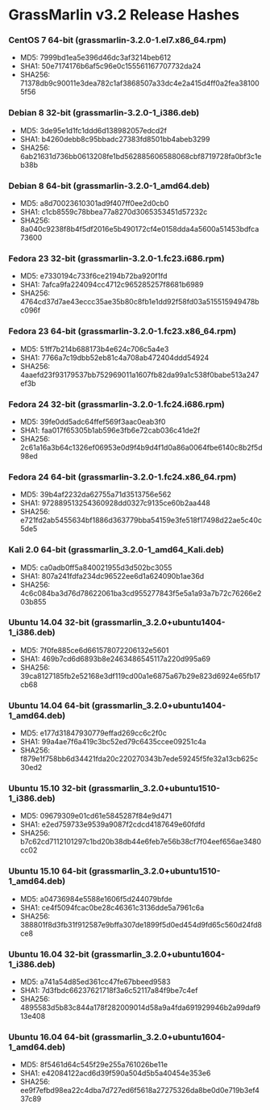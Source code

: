 # GrassMarlin v3.2 Release Hashes

### CentOS 7 64-bit (grassmarlin-3.2.0-1.el7.x86_64.rpm)
* MD5: 7999bd1ea5e396d46dc3af3214beb612
* SHA1: 50e7174176b6af5c96e0c155561167707732da24
* SHA256: 71378db9c90011e3dea782c1af3868507a33dc4e2a415d4ff0a2fea381005f56

### Debian 8 32-bit (grassmarlin-3.2.0-1_i386.deb)
* MD5: 3de95e1d1fc1ddd6d138982057edcd2f
* SHA1: b4260debb8c95bbadc27383fd8501bb4abeb3299
* SHA256: 6ab21631d736bb0613208fe1bd562885606588068cbf8719728fa0bf3c1eb38b

### Debian 8 64-bit (grassmarlin-3.2.0-1_amd64.deb)
* MD5: a8d70023610301ad9f407ff0ee2d0cb0
* SHA1: c1cb8559c78bbea77a8270d3065353451d57232c
* SHA256: 8a040c9238f8b4f5df2016e5b490172cf4e0158dda4a5600a51453bdfca73600

### Fedora 23 32-bit (grassmarlin-3.2.0-1.fc23.i686.rpm)
* MD5: e7330194c733f6ce2194b72ba920f1fd
* SHA1: 7afca9fa224094cc4712c965285257f8681b6989
* SHA256: 4764cd37d7ae43eccc35ae35b80c8fb1e1dd92f58fd03a515515949478bc096f

### Fedora 23 64-bit (grassmarlin-3.2.0-1.fc23.x86_64.rpm)
* MD5: 51ff7b214b688173b4e624c706c5a4e3
* SHA1: 7766a7c19dbb52eb81c4a708ab472404ddd54924
* SHA256: 4aaefd23f93179537bb752969011a1607fb82da99a1c538f0babe513a247ef3b

### Fedora 24 32-bit (grassmarlin-3.2.0-1.fc24.i686.rpm)
* MD5: 39fe0dd5adc64ffef569f3aac0eab3f0
* SHA1: faa017f65305b1ab596e3fb6e72cab036c41de2f
* SHA256: 2c61a16a3b64c1326ef06953e0d9f4b9d4f1d0a86a0064fbe6140c8b2f5d98ed

### Fedora 24 64-bit (grassmarlin-3.2.0-1.fc24.x86_64.rpm)
* MD5: 39b4af2232da62755a71d3513756e562
* SHA1: 972889513254360928dd0327c9135ce60b2aa448
* SHA256: e721fd2ab5455634bf1886d363779bba54159e3fe518f17498d22ae5c40c5de5

### Kali 2.0 64-bit (grassmarlin_3.2.0-1_amd64_Kali.deb)
* MD5: ca0adb0ff5a840021955d3d502bc3055
* SHA1: 807a241fdfa234dc96522ee6d1a624090b1ae36d
* SHA256: 4c6c084ba3d76d78622061ba3cd955277843f5e5a1a93a7b72c76266e203b855

### Ubuntu 14.04 32-bit (grassmarlin_3.2.0+ubuntu1404-1_i386.deb)
* MD5: 7f0fe885ce6d661578072206132e5601
* SHA1: 469b7cd6d6893b8e2463486545117a220d995a69
* SHA256: 39ca8127185fb2e52168e3df119cd00a1e6875a67b29e823d6924e65fb17cb68

### Ubuntu 14.04 64-bit (grassmarlin_3.2.0+ubuntu1404-1_amd64.deb)
* MD5: e177d31847930779effad269cc6c2f0c
* SHA1: 99a4ae7f6a419c3bc52ed79c6435ccee09251c4a
* SHA256: f879e1f758bb6d34421fda20c220270343b7ede59245f5fe32a13cb625c30ed2

### Ubuntu 15.10 32-bit (grassmarlin_3.2.0+ubuntu1510-1_i386.deb)
* MD5: 09679309e01cd61e5845287f84e9d471
* SHA1: e2ed759733e9539a9087f2cdcd4187649e60fdfd
* SHA256: b7c62cd7112101297c1bd20b38db44e6feb7e56b38cf7f04eef656ae3480cc02

### Ubuntu 15.10 64-bit (grassmarlin_3.2.0+ubuntu1510-1_amd64.deb)
* MD5: a04736984e5588e1606f5d244079bfde
* SHA1: ce4f5094fcac0be28c46361c3136dde5a7961c6a
* SHA256: 388801f8d3fb31f912587e9bffa307de1899f5d0ed454d9fd65c560d24fd8ce8

### Ubuntu 16.04 32-bit (grassmarlin_3.2.0+ubuntu1604-1_i386.deb)
* MD5: a741a54d85ed361cc47fe67bbeed9583
* SHA1: 7d3fbdc66237621718f3a6c52117a84f9be7c4ef
* SHA256: 4895583d5b83c844a178f282009014d58a9a4fda691929946b2a99daf913e408

### Ubuntu 16.04 64-bit (grassmarlin_3.2.0+ubuntu1604-1_amd64.deb)
* MD5: 8f5461d64c545f29e255a761026be11e
* SHA1: e42084122acd6d39f590a504d5b5a40454e353e6
* SHA256: ee9f7efbd98ea22c4dba7d727ed6f5618a27275326da8be0d0e719b3ef437c89
